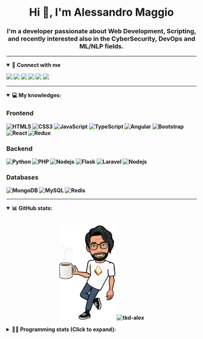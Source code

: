 <h1 align="center">Hi 👋, I'm Alessandro Maggio</h1>
<h3 align="center">I'm a developer passionate about Web Development, Scripting, and recently interested also in the CyberSecurity, DevOps and ML/NLP fields.</h3>

____

<details open>
<summary>🤝 <b>Connect with me<b></summary>

<p align = "center">

[<img src="https://img.shields.io/badge/twitter-1DA1F2.svg?&style=for-the-badge&logo=twitter&logoColor=white" />](https://twitter.com/TkdAxel)
[<img src ="https://img.shields.io/badge/portfolio-web-%23.svg?&style=for-the-badge&logo=&logoColor=white%22">](https://alessandromaggio.it/)
[<img src ="https://img.shields.io/badge/Telegram-1ca0f1.svg?&style=for-the-badge&logo=Telegram&logoColor=white%22&link=https://t.me/TkdAlex">](https://t.me/TkdAlex/)
[<img src="https://img.shields.io/badge/gmail-c14438.svg?&style=for-the-badge&logo=Gmail&logoColor=white&link=mailto:alex.tkd.alex@gmail.com"/>](mailto:alex.tkd.alex@gmail.com)
[<img src="https://img.shields.io/badge/linkedin-0077B5.svg?&style=for-the-badge&logo=linkedin&logoColor=white" />](https://www.linkedin.com/in/aalessandromaggio/)
[<img src = "https://img.shields.io/badge/instagram-E4405F.svg?&style=for-the-badge&logo=instagram&logoColor=white">](https://www.instagram.com/tkd_alex/)
<!--- [![Visits Badge](https://badges.pufler.dev/visits/tkd-alex/tkd-alex?style=for-the-badge&color=blue)](https://github.com/tkd-alex/tkd-alex) -->

</p>

</details>

---

<details open>
<summary>💻 <b>My knowledges</b>: </summary>

### Frontend
![HTML5](https://img.shields.io/badge/-HTML5-E34F26.svg?style=for-the-badge&logo=html5&logoColor=ffffff)
![CSS3](https://img.shields.io/badge/-CSS3-1572B6.svg?style=for-the-badge&logo=css3)
![JavaScript](https://img.shields.io/badge/-JavaScript-282C34?style=for-the-badge&logo=javascript)
![TypeScript](https://img.shields.io/badge/-TypeScript-007ACC?style=for-the-badge&logo=typescript)
![Angular](https://img.shields.io/badge/-Angular-DD0031?style=for-the-badge&logo=angular)
![Bootstrap](https://img.shields.io/badge/-Bootstrap-563D7C.svg?style=for-the-badge&logo=bootstrap)
![React](https://img.shields.io/badge/-React-282C34.svg?style=for-the-badge&logo=react&logoColor=ffffff)
![Redux](https://img.shields.io/badge/-Redux-764ABC.svg?style=for-the-badge&logo=redux)

### Backend
![Python](https://img.shields.io/badge/-Python-3776AB.svg?style=for-the-badge&logo=Python&logoColor=ffffff)
![PHP](https://img.shields.io/badge/-PHP-777BB4.svg?style=for-the-badge&logo=PHP&logoColor=ffffff)
![Nodejs](https://img.shields.io/badge/-Bash-4EAA25.svg?style=for-the-badge&logo=gnu-bash&logoColor=ffffff)
![Flask](https://img.shields.io/badge/-Flask-282C34.svg?style=for-the-badge&logo=flask)
![Laravel](https://img.shields.io/badge/-Laravel-FF2D20.svg?style=for-the-badge&logo=laravel&logoColor=ffffff)
![Nodejs](https://img.shields.io/badge/-Nodejs-339933.svg?style=for-the-badge&logo=Node.js&logoColor=ffffff)

### Databases
![MongoDB](https://img.shields.io/badge/-MongoDB-47A248?style=for-the-badge&logo=mongodb&logoColor=ffffff)
![MySQL](https://img.shields.io/badge/-MySQL-4479A1?style=for-the-badge&logo=mysql&logoColor=ffffff)
![Redis](https://img.shields.io/badge/-Redis-DC382D?style=for-the-badge&logo=Redis&logoColor=ffffff)

</details>

---

<details open>
 <summary>📊 <b>GitHub stats</b>: </summary>

<br>

<p align = "center">
    <img src="https://raw.githubusercontent.com/Tkd-Alex/tkd-alex/master/images/321517cd-ff68-41a7-b0d1-e765680568a7-8b6448d9-c944-4146-b633-adbdd25cb471-v1.png" height="250" />
    <img src="https://github-readme-stats.vercel.app/api?username=tkd-alex&show_icons=true&count_private=true&hide_border=true&line_height=25" alt="tkd-alex">
</p>

</design>

<details>
 <summary>👨‍💻 <b>Programming stats (Click to expand)</b>: </summary>
 
<!--START_SECTION:waka-->
**I'm an Early 🐤** 

```text
🌞 Morning    222 commits    ████░░░░░░░░░░░░░░░░░░░░░   18.64% 
🌆 Daytime    490 commits    ██████████░░░░░░░░░░░░░░░   41.14% 
🌃 Evening    441 commits    █████████░░░░░░░░░░░░░░░░   37.03% 
🌙 Night      38 commits     ░░░░░░░░░░░░░░░░░░░░░░░░░   3.19%

```
📅 **I'm Most Productive on Wednesday** 

```text
Monday       166 commits    ███░░░░░░░░░░░░░░░░░░░░░░   13.94% 
Tuesday      200 commits    ████░░░░░░░░░░░░░░░░░░░░░   16.79% 
Wednesday    239 commits    █████░░░░░░░░░░░░░░░░░░░░   20.07% 
Thursday     185 commits    ████░░░░░░░░░░░░░░░░░░░░░   15.53% 
Friday       177 commits    ███░░░░░░░░░░░░░░░░░░░░░░   14.86% 
Saturday     110 commits    ██░░░░░░░░░░░░░░░░░░░░░░░   9.24% 
Sunday       114 commits    ██░░░░░░░░░░░░░░░░░░░░░░░   9.57%

```


📊 **This Week I Spent My Time On** 

```text
⌚︎ Time Zone: Europe/Rome

💬 Programming Languages: 
Python                   9 hrs 6 mins        █████████░░░░░░░░░░░░░░░░   37.63% 
Kotlin                   4 hrs 48 mins       █████░░░░░░░░░░░░░░░░░░░░   19.84% 
JavaScript               3 hrs 22 mins       ███░░░░░░░░░░░░░░░░░░░░░░   13.96% 
Bash                     1 hr 19 mins        █░░░░░░░░░░░░░░░░░░░░░░░░   5.49% 
Text                     1 hr 9 mins         █░░░░░░░░░░░░░░░░░░░░░░░░   4.8%

🔥 Editors: 
VS Code                  13 hrs 19 mins      █████████████░░░░░░░░░░░░   55.02% 
Android Studio           6 hrs 4 mins        ██████░░░░░░░░░░░░░░░░░░░   25.1% 
Sublime Text             4 hrs 48 mins       █████░░░░░░░░░░░░░░░░░░░░   19.88%

🐱‍💻 Projects: 
Unknown Project          9 hrs 22 mins       █████████░░░░░░░░░░░░░░░░   38.71% 
YouTellMe                5 hrs 39 mins       █████░░░░░░░░░░░░░░░░░░░░   23.4% 
COPenaghenAIO            4 hrs 30 mins       ████░░░░░░░░░░░░░░░░░░░░░   18.65% 
secret-project-ytm       2 hrs 39 mins       ██░░░░░░░░░░░░░░░░░░░░░░░   11.01% 
myStore                  47 mins             ░░░░░░░░░░░░░░░░░░░░░░░░░   3.26%

💻 Operating System: 
Linux                    24 hrs 12 mins      █████████████████████████   100.0%

```

**I Mostly Code in Python** 

```text
Python                   32 repos            ██████████░░░░░░░░░░░░░░░   42.11% 
JavaScript               12 repos            ████░░░░░░░░░░░░░░░░░░░░░   15.79% 
PHP                      5 repos             █░░░░░░░░░░░░░░░░░░░░░░░░   6.58% 
HTML                     5 repos             █░░░░░░░░░░░░░░░░░░░░░░░░   6.58% 
CSS                      5 repos             █░░░░░░░░░░░░░░░░░░░░░░░░   6.58%

```



 Last Updated on 15/04/2022 06:07:51 UTC
<!--END_SECTION:waka-->

</details>
